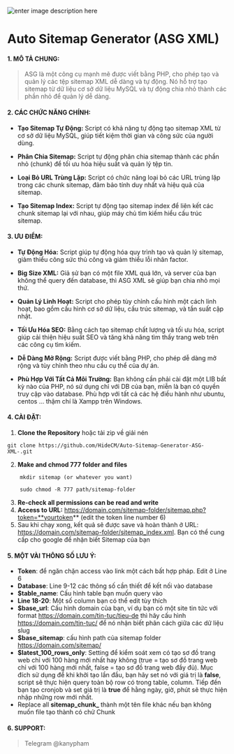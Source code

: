 ![enter image description here](https://cdn.iconscout.com/icon/free/png-256/free-xml-file-2330558-1950399.png)
# Auto Sitemap Generator (ASG XML)

#### 1. MÔ TẢ CHUNG:

> ASG  là một công cụ mạnh mẽ được viết bằng PHP, cho phép tạo và quản
> lý các tệp sitemap XML dễ dàng và tự động. Nó hỗ trợ tạo sitemap từ dữ
> liệu cơ sở dữ liệu MySQL và tự động chia nhỏ thành các phần nhỏ để
> quản lý dễ dàng.

#### 2. CÁC CHỨC NĂNG CHÍNH:

-   **Tạo Sitemap Tự Động:** Script có khả năng tự động tạo sitemap XML từ cơ sở dữ liệu MySQL, giúp tiết kiệm thời gian và công sức của người dùng.
    
-   **Phân Chia Sitemap:** Script tự động phân chia sitemap thành các phần nhỏ (chunk) để tối ưu hóa hiệu suất và quản lý tệp tin.
    
-   **Loại Bỏ URL Trùng Lặp:** Script có chức năng loại bỏ các URL trùng lặp trong các chunk sitemap, đảm bảo tính duy nhất và hiệu quả của sitemap.
    
-   **Tạo Sitemap Index:** Script tự động tạo sitemap index để liên kết các chunk sitemap lại với nhau, giúp máy chủ tìm kiếm hiểu cấu trúc sitemap.
    

#### 3. ƯU ĐIỂM:

-   **Tự Động Hóa:** Script giúp tự động hóa quy trình tạo và quản lý sitemap, giảm thiểu công sức thủ công và giảm thiểu lỗi nhân factor.

-   **Big Size XML:** Giả sử bạn có một file XML quá lớn, và server của bạn không thể query đến database, thì ASG XML sẽ giúp bạn chia nhỏ mọi thứ.
    
-   **Quản Lý Linh Hoạt:** Script cho phép tùy chỉnh cấu hình một cách linh hoạt, bao gồm cấu hình cơ sở dữ liệu, cấu trúc sitemap, và tần suất cập nhật.
    
-   **Tối Ưu Hóa SEO:** Bằng cách tạo sitemap chất lượng và tối ưu hóa, script giúp cải thiện hiệu suất SEO và tăng khả năng tìm thấy trang web trên các công cụ tìm kiếm.
    
-   **Dễ Dàng Mở Rộng:** Script được viết bằng PHP, cho phép dễ dàng mở rộng và tùy chỉnh theo nhu cầu cụ thể của dự án.
-   **Phù Hợp Với Tất Cả Môi Trường:** Bạn không cần phải cài đặt một LIB bất kỳ nào của PHP, nó sử dụng chỉ với DB của bạn, miễn là bạn có quyền truy cập vào database. Phù hợp với tất cả các hệ điều hành như ubuntu, centos ... thậm chí là Xampp trên Windows.

#### 4. CÀI ĐẶT:
1. **Clone the Repository** hoặc tải zip về giải nén
```
git clone https://github.com/HideCM/Auto-Sitemap-Generator-ASG-XML-.git
```
2. **Make and chmod 777 folder and files**
```
    mkdir sitemap (or whatever you want)
```
```
    sudo chmod -R 777 path/sitemap-folder
```
3. **Re-check all permissions can be read and write**
4. **Access to URL:** https://domain.com/sitemap-folder/sitemap.php?token=**yourtoken** (edit the token line number 6)
5. Sau khi chạy xong, kết quả sẽ được save và hoàn thành ở URL: https://domain.com/sitemap-folder/sitemap_index.xml. Bạn có thể cung cấp cho google để nhận biết Sitemap của bạn

#### 5. MỘT VÀI THÔNG SỐ LƯU Ý:
- **Token**: để ngăn chặn access vào link một cách bất hợp pháp. Edit ở Line 6
- **Database**: Line 9-12 các thông số cần thiết để kết nối vào database
- **$table_name**: Cấu hình table bạn muốn query vào
- **Line 18-20**: Một số column bạn có thể edit tùy thích
- **$base_url**: Cấu hình domain của bạn, ví dụ bạn có một site tin tức với format https://domain.com/tin-tuc/tieu-de thì hãy cấu hình https://domain.com/tin-tuc/ để nó nhận biết phân cách giữa các dữ liệu slug
- **$base_sitemap**: cấu hình path của sitemap folder https://domain.com/sitemap/
- **$latest_100_rows_only**: Setting để kiểm soát xem có tạo sơ đồ trang web chỉ với 100 hàng mới nhất hay không (true = tạo sơ đồ trang web chỉ với 100 hàng mới nhất, false = tạo sơ đồ trang web đầy đủ). Mục đích sử dụng để khi khởi tạo lần đầu, bạn hãy set nó với giá trị là **false**, script sẽ thực hiện query toàn bộ row có trong table, column. Tiếp đến bạn tạo cronjob và set giá trị là **true** để hằng ngày, giờ, phút sẽ thực hiện nhập những row mới nhất.
- Replace all **sitemap_chunk_** thành một tên file khác nếu bạn không muốn file tạo thành có chử Chunk
#### 6. SUPPORT:

> Telegram @kanypham
